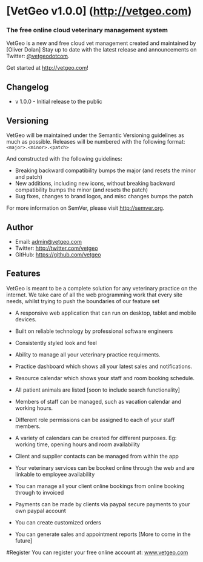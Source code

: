 # [VetGeo v1.0.0] (http://vetgeo.com)

### The free online cloud veterinary management system

VetGeo is a new and free cloud vet management 
created and maintained by [Oliver Dolan]
Stay up to date with the latest release and announcements on Twitter:
[@vetgeodotcom](http://twitter.com/vetgeodotcom).

Get started at http://vetgeo.com!

## Changelog
- v 1.0.0 - Initial release to the public

## Versioning

VetGeo will be maintained under the Semantic Versioning guidelines as much as possible. Releases will be numbered
with the following format:
`<major>.<minor>.<patch>`

And constructed with the following guidelines:

* Breaking backward compatibility bumps the major (and resets the minor and patch)
* New additions, including new icons, without breaking backward compatibility bumps the minor (and resets the patch)
* Bug fixes, changes to brand logos, and misc changes bumps the patch

For more information on SemVer, please visit http://semver.org.

## Author
- Email: admin@vetgeo.com
- Twitter: http://twitter.com/vetgeo
- GitHub: https://github.com/vetgeo

Features
--------

VetGeo is meant to be a complete solution for any veterinary practice on the internet. We take care
of all the web programming work that every site needs, whilst trying to push the boundaries of our feature set

* A responsive web application that can run on desktop, tablet and mobile devices.

* Built on reliable technology by professional software engineers

* Consistently styled look and feel

* Ability to manage all your veterinary practice requirments.

* Practice dashboard which shows all your latest sales and notifications.

* Resource calendar which shows your staff and room booking schedule.

* All patient animals are listed [soon to include search functionality]

* Members of staff can be managed, such as vacation calendar and working hours.

* Different role permissions can be assigned to each of your staff members.

* A variety of calendars can be created for different purposes. Eg: working time, opening hours and room availability

* Client and supplier contacts can be managed from within the app

* Your veterinary services can be booked online through the web and are linkable to employee availability

* You can manage all your client online bookings from online booking through to invoiced

* Payments can be made by clients via paypal secure payments to your own paypal account 

* You can create customized orders

* You can generate sales and appointment reports [More to come in the future] 

#Register
You can register your free online account at:
www.vetgeo.com
